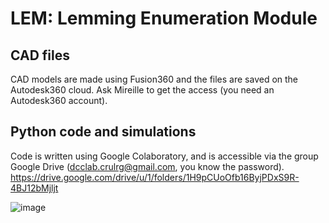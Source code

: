 # LEM: Lemming Enumeration Module

## CAD files
CAD models are made using Fusion360 and the files are saved on the Autodesk360 cloud. Ask Mireille to get the access (you need an Autodesk360 account).

## Python code and simulations
Code is written using Google Colaboratory, and is accessible via the group Google Drive (dcclab.crulrg@gmail.com, you know the password). 
https://drive.google.com/drive/u/1/folders/1H9pCUoOfb16ByjPDxS9R-4BJ12bMjljt


![image](https://github.com/DCC-Lab/Lemming/assets/117391950/043e9697-3990-4b89-bdc1-6080681fc1f1)
